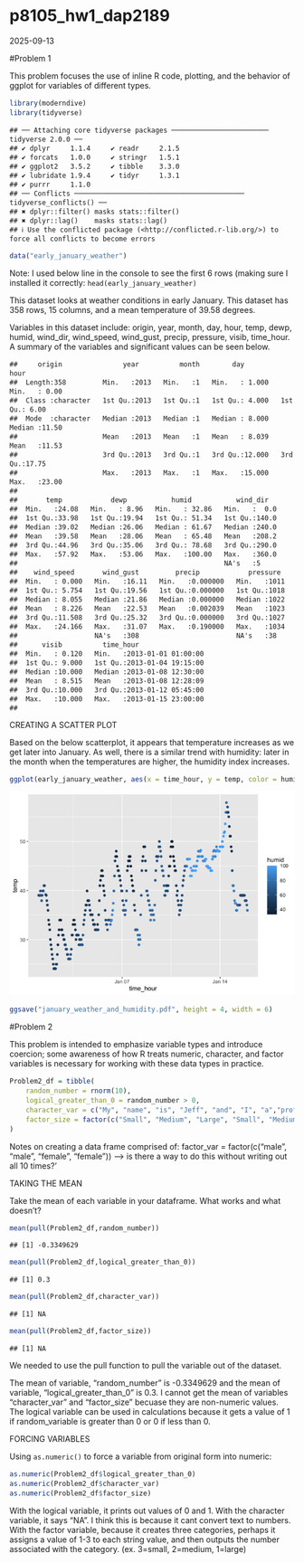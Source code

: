 p8105_hw1_dap2189
================
2025-09-13

\#Problem 1

This problem focuses the use of inline R code, plotting, and the
behavior of ggplot for variables of different types.

``` r
library(moderndive)
library(tidyverse)
```

    ## ── Attaching core tidyverse packages ──────────────────────── tidyverse 2.0.0 ──
    ## ✔ dplyr     1.1.4     ✔ readr     2.1.5
    ## ✔ forcats   1.0.0     ✔ stringr   1.5.1
    ## ✔ ggplot2   3.5.2     ✔ tibble    3.3.0
    ## ✔ lubridate 1.9.4     ✔ tidyr     1.3.1
    ## ✔ purrr     1.1.0     
    ## ── Conflicts ────────────────────────────────────────── tidyverse_conflicts() ──
    ## ✖ dplyr::filter() masks stats::filter()
    ## ✖ dplyr::lag()    masks stats::lag()
    ## ℹ Use the conflicted package (<http://conflicted.r-lib.org/>) to force all conflicts to become errors

``` r
data("early_january_weather")
```

Note: I used below line in the console to see the first 6 rows (making
sure I installed it correctly: `head(early_january_weather)`

This dataset looks at weather conditions in early January. This dataset
has 358 rows, 15 columns, and a mean temperature of 39.58 degrees.

Variables in this dataset include: origin, year, month, day, hour, temp,
dewp, humid, wind_dir, wind_speed, wind_gust, precip, pressure, visib,
time_hour. A summary of the variables and significant values can be seen
below.

    ##     origin               year          month        day              hour      
    ##  Length:358         Min.   :2013   Min.   :1   Min.   : 1.000   Min.   : 0.00  
    ##  Class :character   1st Qu.:2013   1st Qu.:1   1st Qu.: 4.000   1st Qu.: 6.00  
    ##  Mode  :character   Median :2013   Median :1   Median : 8.000   Median :11.50  
    ##                     Mean   :2013   Mean   :1   Mean   : 8.039   Mean   :11.53  
    ##                     3rd Qu.:2013   3rd Qu.:1   3rd Qu.:12.000   3rd Qu.:17.75  
    ##                     Max.   :2013   Max.   :1   Max.   :15.000   Max.   :23.00  
    ##                                                                                
    ##       temp            dewp           humid           wind_dir    
    ##  Min.   :24.08   Min.   : 8.96   Min.   : 32.86   Min.   :  0.0  
    ##  1st Qu.:33.98   1st Qu.:19.94   1st Qu.: 51.34   1st Qu.:140.0  
    ##  Median :39.02   Median :26.06   Median : 61.67   Median :240.0  
    ##  Mean   :39.58   Mean   :28.06   Mean   : 65.48   Mean   :208.2  
    ##  3rd Qu.:44.96   3rd Qu.:35.06   3rd Qu.: 78.68   3rd Qu.:290.0  
    ##  Max.   :57.92   Max.   :53.06   Max.   :100.00   Max.   :360.0  
    ##                                                   NA's   :5      
    ##    wind_speed       wind_gust         precip            pressure   
    ##  Min.   : 0.000   Min.   :16.11   Min.   :0.000000   Min.   :1011  
    ##  1st Qu.: 5.754   1st Qu.:19.56   1st Qu.:0.000000   1st Qu.:1018  
    ##  Median : 8.055   Median :21.86   Median :0.000000   Median :1022  
    ##  Mean   : 8.226   Mean   :22.53   Mean   :0.002039   Mean   :1023  
    ##  3rd Qu.:11.508   3rd Qu.:25.32   3rd Qu.:0.000000   3rd Qu.:1027  
    ##  Max.   :24.166   Max.   :31.07   Max.   :0.190000   Max.   :1034  
    ##                   NA's   :308                        NA's   :38    
    ##      visib          time_hour                  
    ##  Min.   : 0.120   Min.   :2013-01-01 01:00:00  
    ##  1st Qu.: 9.000   1st Qu.:2013-01-04 19:15:00  
    ##  Median :10.000   Median :2013-01-08 12:30:00  
    ##  Mean   : 8.515   Mean   :2013-01-08 12:28:09  
    ##  3rd Qu.:10.000   3rd Qu.:2013-01-12 05:45:00  
    ##  Max.   :10.000   Max.   :2013-01-15 23:00:00  
    ## 

CREATING A SCATTER PLOT

Based on the below scatterplot, it appears that temperature increases as
we get later into January. As well, there is a similar trend with
humidity: later in the month when the temperatures are higher, the
humidity index increases.

``` r
ggplot(early_january_weather, aes(x = time_hour, y = temp, color = humid)) + geom_point()
```

![](p8105_hw1_dap2189_files/figure-gfm/unnamed-chunk-3-1.png)<!-- -->

``` r
ggsave("january_weather_and_humidity.pdf", height = 4, width = 6)
```

\#Problem 2

This problem is intended to emphasize variable types and introduce
coercion; some awareness of how R treats numeric, character, and factor
variables is necessary for working with these data types in practice.

``` r
Problem2_df = tibble(
    random_number = rnorm(10),
    logical_greater_than_0 = random_number > 0,
    character_var = c("My", "name", "is", "Jeff", "and", "I", "a","professor", "at", "Mailman"),
    factor_size = factor(c("Small", "Medium", "Large", "Small", "Medium", "Large","Small", "Medium", "Large","Small"))
)
```

Notes on creating a data frame comprised of: factor_var =
factor(c(“male”, “male”, “female”, “female”)) –\> is there a way to do
this without writing out all 10 times?’

TAKING THE MEAN

Take the mean of each variable in your dataframe. What works and what
doesn’t?

``` r
mean(pull(Problem2_df,random_number))
```

    ## [1] -0.3349629

``` r
mean(pull(Problem2_df,logical_greater_than_0))
```

    ## [1] 0.3

``` r
mean(pull(Problem2_df,character_var))
```

    ## [1] NA

``` r
mean(pull(Problem2_df,factor_size))
```

    ## [1] NA

We needed to use the pull function to pull the variable out of the
dataset.

The mean of variable, “random_number” is -0.3349629 and the mean of
variable, “logical_greater_than_0” is 0.3. I cannot get the mean of
variables “character_var” and “factor_size” becuase they are non-numeric
values. The logical variable can be used in calculations because it gets
a value of 1 if random_variable is greater than 0 or 0 if less than 0.

FORCING VARIABLES

Using `as.numeric()` to force a variable from original form into
numeric:

``` r
as.numeric(Problem2_df$logical_greater_than_0)
as.numeric(Problem2_df$character_var)
as.numeric(Problem2_df$factor_size)
```

With the logical variable, it prints out values of 0 and 1. With the
character variable, it says “NA”. I think this is because it cant
convert text to numbers. With the factor variable, because it creates
three categories, perhaps it assigns a value of 1-3 to each string
value, and then outputs the number associated with the category. (ex.
3=small, 2=medium, 1=large)
